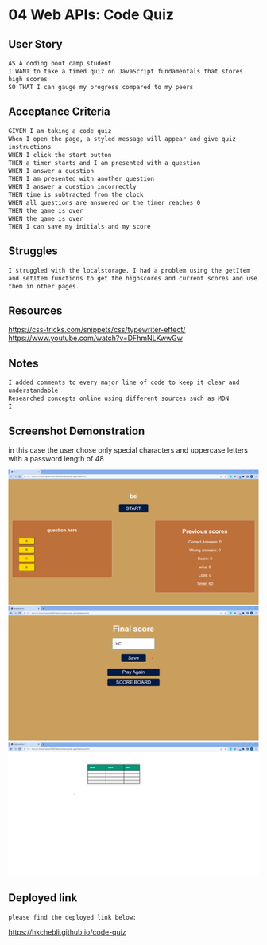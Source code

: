 # 04 Web APIs: Code Quiz

## User Story

```
AS A coding boot camp student
I WANT to take a timed quiz on JavaScript fundamentals that stores high scores
SO THAT I can gauge my progress compared to my peers
```

## Acceptance Criteria

```
GIVEN I am taking a code quiz
When I open the page, a styled message will appear and give quiz instructions
WHEN I click the start button
THEN a timer starts and I am presented with a question
WHEN I answer a question
THEN I am presented with another question
WHEN I answer a question incorrectly
THEN time is subtracted from the clock
WHEN all questions are answered or the timer reaches 0
THEN the game is over
WHEN the game is over
THEN I can save my initials and my score
```

## Struggles

```
I struggled with the localstorage. I had a problem using the getItem and setItem functions to get the highscores and current scores and use them in other pages.
```
## Resources
https://css-tricks.com/snippets/css/typewriter-effect/
https://www.youtube.com/watch?v=DFhmNLKwwGw

## Notes

```
I added comments to every major line of code to keep it clear and understandable
Researched concepts online using different sources such as MDN 
I
```

## Screenshot Demonstration
in this case the user chose only special characters and uppercase letters with a password length of 48 

<img src="page1.png"/>
<img src="page2.png"/>
<img src="page3.png"/>

## Deployed link
```
please find the deployed link below:
```
https://hkchebli.github.io/code-quiz